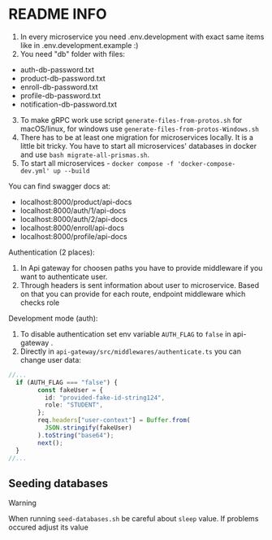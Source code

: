 # README INFO

1. In every microservice you need .env.development with exact same items like in .env.development.example :)
2. You need "db" folder with files:

- auth-db-password.txt
- product-db-password.txt
- enroll-db-password.txt
- profile-db-password.txt
- notification-db-password.txt

3. To make gRPC work use script `generate-files-from-protos.sh` for macOS/linux, for windows use `generate-files-from-protos-Windows.sh`
4. There has to be at least one migration for microservices locally. It is a little bit tricky. You have to start all microservices' databases in docker and use `bash migrate-all-prismas.sh`.
5. To start all microservices - `docker compose -f 'docker-compose-dev.yml' up --build`

You can find swagger docs at:

- localhost:8000/product/api-docs
- localhost:8000/auth/1/api-docs
- localhost:8000/auth/2/api-docs
- localhost:8000/enroll/api-docs
- localhost:8000/profile/api-docs

Authentication (2 places):

1. In Api gateway for choosen paths you have to provide middleware if you want to authenticate user.
2. Through headers is sent information about user to microservice. Based on that you can provide for each route, endpoint middleware which checks role

Development mode (auth):

1. To disable authentication set env variable `AUTH_FLAG` to `false` in api-gateway .
2. Directly in `api-gateway/src/middlewares/authenticate.ts` you can change user data:

```ts
//...
  if (AUTH_FLAG === "false") {
        const fakeUser = {
          id: "provided-fake-id-string124",
          role: "STUDENT",
        };
        req.headers["user-context"] = Buffer.from(
          JSON.stringify(fakeUser)
        ).toString("base64");
        next();
  }
//...
```

## Seeding databases
> [!WARNING]
> When running `seed-databases.sh` be careful about `sleep` value. If problems occured adjust its value
